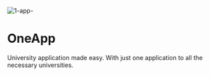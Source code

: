 ![1-app-](https://cloud.githubusercontent.com/assets/11028989/11743756/b16b623c-a012-11e5-9676-6f9f6ce298b6.png)
# OneApp

University application made easy. With just one application to all the necessary universities.
